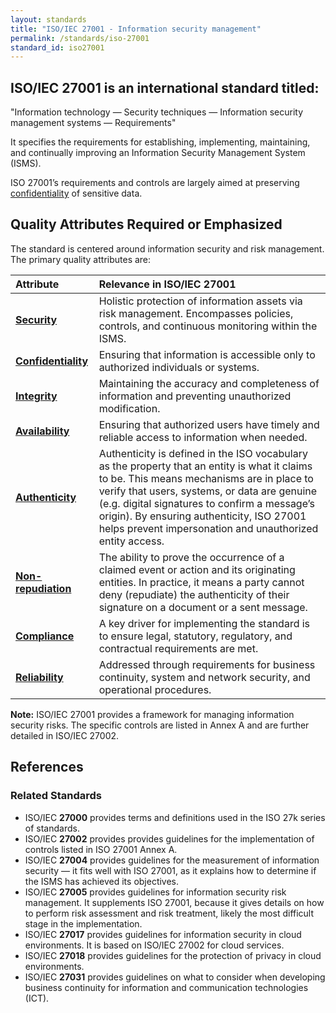 ```yaml
---
layout: standards
title: "ISO/IEC 27001 - Information security management"
permalink: /standards/iso-27001
standard_id: iso27001
---
```


## ISO/IEC 27001 is an international standard titled:

"Information technology — Security techniques — Information security management systems — Requirements"

It specifies the requirements for establishing, implementing, maintaining, and continually improving an Information Security Management System (ISMS).

ISO 27001’s requirements and controls are largely aimed at preserving [confidentiality](/qualities/confidentiality) of sensitive data.

## Quality Attributes Required or Emphasized

The standard is centered around information security and risk management. The primary quality attributes are:

| Attribute | Relevance in ISO/IEC 27001 |
|:--- |:--- |
| **[Security](/qualities/security)** | Holistic protection of information assets via risk management. Encompasses policies, controls, and continuous monitoring within the ISMS. |
| **[Confidentiality](/qualities/confidentiality)** | Ensuring that information is accessible only to authorized individuals or systems. |
| **[Integrity](/qualities/integrity)** | Maintaining the accuracy and completeness of information and preventing unauthorized modification. |
| **[Availability](/qualities/availability)** | Ensuring that authorized users have timely and reliable access to information when needed. |
| **[Authenticity](/qualities/authenticity)** | Authenticity is defined in the ISO vocabulary as the property that an entity is what it claims to be. This means mechanisms are in place to verify that users, systems, or data are genuine (e.g. digital signatures to confirm a message’s origin). By ensuring authenticity, ISO 27001 helps prevent impersonation and unauthorized entity access. |
| **[Non-repudiation](/qualities/non-repudiation)** | The ability to prove the occurrence of a claimed event or action and its originating entities. In practice, it means a party cannot deny (repudiate) the authenticity of their signature on a document or a sent message. |
| **[Compliance](/qualities/compliance)** | A key driver for implementing the standard is to ensure legal, statutory, regulatory, and contractual requirements are met. |
| **[Reliability](/qualities/reliability)** | Addressed through requirements for business continuity, system and network security, and operational procedures. |


**Note:** ISO/IEC 27001 provides a framework for managing information security risks. 
The specific controls are listed in Annex A and are further detailed in ISO/IEC 27002.

## References

### Related Standards

- ISO/IEC **27000** provides terms and definitions used in the ISO 27k series of standards.
- ISO/IEC **27002** provides provides guidelines for the implementation of controls listed in ISO 27001 Annex A.
- ISO/IEC **27004** provides guidelines for the measurement of information security — it fits well with ISO 27001, as it explains how to determine if the ISMS has achieved its objectives.
- ISO/IEC **27005** provides guidelines for information security risk management. It supplements ISO 27001, because it gives details on how to perform risk assessment and risk treatment, likely the most difficult stage in the implementation.
- ISO/IEC **27017** provides guidelines for information security in cloud environments. It is based on ISO/IEC 27002 for cloud services.
- ISO/IEC **27018** provides guidelines for the protection of privacy in cloud environments. 
- ISO/IEC **27031** provides guidelines on what to consider when developing business continuity for information and communication technologies (ICT). 